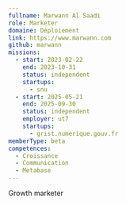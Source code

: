 ```yaml
---
fullname: Marwann Al Saadi
role: Marketer
domaine: Déploiement
link: https://www.marwann.com
github: marwann
missions:
  - start: 2023-02-22
    end: 2023-10-31
    status: independent
    startups:
      - snu
  - start: 2025-05-21
    end: 2025-09-30
    status: independent
    employer: ut7
    startups:
      - grist.numerique.gouv.fr
memberType: beta
competences:
  - Croissance
  - Communication
  - Metabase
---
```

Growth marketer